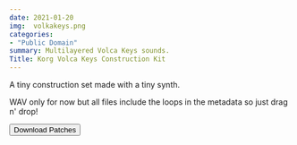 ```yaml
---
date: 2021-01-20
img:  volkakeys.png
categories: 
- "Public Domain"
summary: Multilayered Volca Keys sounds. 
Title: Korg Volca Keys Construction Kit
---
```



A tiny construction set made with a tiny synth. 

WAV only for now but all files include the loops in the metadata so just drag n' drop!




<div class="buttons"> <form method="get" action="https://github.com/publicsamples/Korg-Volca--Construction-Kit"> <button>Download Patches</button></a></div>

